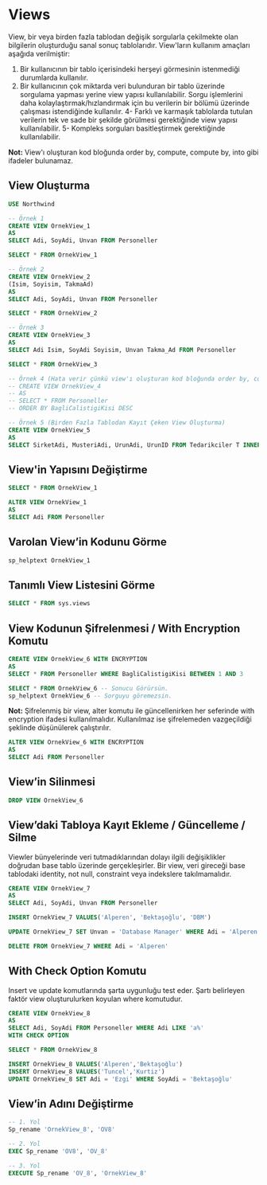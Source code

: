 
# Views

View, bir veya birden fazla tablodan değişik sorgularla çekilmekte olan bilgilerin oluşturduğu sanal sonuç tablolarıdır. View'ların kullanım amaçları aşağıda verilmiştir:

1. Bir kullanıcının bir tablo içerisindeki herşeyi görmesinin istenmediği durumlarda kullanılır.
2. Bir kullanıcının çok miktarda veri bulunduran bir tablo üzerinde sorgulama yapması yerine view yapısı kullanılabilir. Sorgu işlemlerini daha kolaylaştırmak/hızlandırmak için bu verilerin bir bölümü üzerinde çalışması istendiğinde kullanılır.
4- Farklı ve karmaşık tablolarda tutulan verilerin tek ve sade bir şekilde görülmesi gerektiğinde view yapısı kullanılabilir.
5- Kompleks sorguları basitleştirmek gerektiğinde kullanılabilir.

**Not:** View'ı oluşturan kod bloğunda order by, compute, compute by, into gibi ifadeler bulunamaz.

## View Oluşturma

```sql
USE Northwind

-- Örnek 1
CREATE VIEW OrnekView_1
AS
SELECT Adi, SoyAdi, Unvan FROM Personeller

SELECT * FROM OrnekView_1

-- Örnek 2
CREATE VIEW OrnekView_2
(Isim, Soyisim, TakmaAd)
AS
SELECT Adi, SoyAdi, Unvan FROM Personeller

SELECT * FROM OrnekView_2

-- Örnek 3
CREATE VIEW OrnekView_3
AS
SELECT Adi Isim, SoyAdi Soyisim, Unvan Takma_Ad FROM Personeller

SELECT * FROM OrnekView_3

-- Örnek 4 (Hata verir çünkü view'ı oluşturan kod bloğunda order by, compute, compute by, into gibi ifadeler bulunamaz.)
-- CREATE VIEW OrnekView_4
-- AS
-- SELECT * FROM Personeller
-- ORDER BY BagliCalistigiKisi DESC

-- Örnek 5 (Birden Fazla Tablodan Kayıt Çeken View Oluşturma)
CREATE VIEW OrnekView_5 
AS
SELECT SirketAdi, MusteriAdi, UrunAdi, UrunID FROM Tedarikciler T INNER JOIN Urunler U ON T.TedarikciID = U.TedarikciID
```

## View'in Yapısını Değiştirme

```sql
SELECT * FROM OrnekView_1

ALTER VIEW OrnekView_1
AS 
SELECT Adi FROM Personeller
```

## Varolan View’in Kodunu Görme

```sql
sp_helptext OrnekView_1
```

## Tanımlı View Listesini Görme

```sql
SELECT * FROM sys.views
```

##  View Kodunun Şifrelenmesi / With Encryption Komutu

```sql
CREATE VIEW OrnekView_6 WITH ENCRYPTION
AS
SELECT * FROM Personeller WHERE BagliCalistigiKisi BETWEEN 1 AND 3

SELECT * FROM OrnekView_6 -- Sonucu Görürsün.
sp_helptext OrnekView_6 -- Sorguyu göremezsin.
```

**Not:** Şifrelenmiş bir view, alter komutu ile güncellenirken her seferinde with encryption ifadesi kullanılmalıdır. Kullanılmaz ise şifrelemeden vazgeçildiği şeklinde düşünülerek çalıştırılır.

```sql
ALTER VIEW OrnekView_6 WITH ENCRYPTION
AS
SELECT Adi FROM Personeller
```

## View’in Silinmesi

```sql
DROP VIEW OrnekView_6
```

## View’daki Tabloya Kayıt Ekleme / Güncelleme / Silme

Viewler bünyelerinde veri tutmadıklarından dolayı ilgili değişiklikler doğrudan base tablo üzerinde gerçekleşirler. Bir view, veri gireceği base tablodaki identity, not null, constraint veya indekslere takılmamalıdır.

```sql
CREATE VIEW OrnekView_7
AS
SELECT Adi, SoyAdi, Unvan FROM Personeller

INSERT OrnekView_7 VALUES('Alperen', 'Bektaşoğlu', 'DBM')

UPDATE OrnekView_7 SET Unvan = 'Database Manager' WHERE Adi = 'Alperen'

DELETE FROM OrnekView_7 WHERE Adi = 'Alperen'
```

## With Check Option Komutu

Insert ve update komutlarında şarta uygunluğu test eder. Şartı belirleyen faktör view oluşturulurken koyulan where komutudur.

```sql
CREATE VIEW OrnekView_8
AS
SELECT Adi, SoyAdi FROM Personeller WHERE Adi LIKE 'a%'
WITH CHECK OPTION

SELECT * FROM OrnekView_8

INSERT OrnekView_8 VALUES('Alperen','Bektaşoğlu')
INSERT OrnekView_8 VALUES('Tuncel','Kurtiz')
UPDATE OrnekView_8 SET Adi = 'Ezgi' WHERE SoyAdi = 'Bektaşoğlu'
```

## View’in Adını Değiştirme

```sql
-- 1. Yol
Sp_rename 'OrnekView_8', 'OV8'

-- 2. Yol
EXEC Sp_rename 'OV8', 'OV_8'

-- 3. Yol
EXECUTE Sp_rename 'OV_8', 'OrnekView_8'
```
